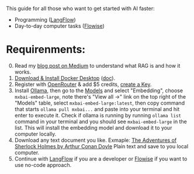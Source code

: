 This guide for all those who want to get started with AI faster:
- Programming ([LangFlow](langflow/README.md))
- Day-to-day computer tasks ([Flowise](flowise-app/README.md))

# Requirenments:
0. Read my [blog post on Medium](https://medium.com/@qdrddr/1a3393e0c3c9) to understand what RAG is and how it works.
1. [Download & Install Docker Desktop](https://www.docker.com/products/docker-desktop/) ([doc](https://docs.docker.com/get-started/get-docker/)).
2. Register with [OpenRouter](https://openrouter.ai/settings/credits) & add $5 credits, [create a Key](https://openrouter.ai/settings/keys).
3. Install [Ollama](https://ollama.com/download), then go to the [Models](https://ollama.com/search) and select "Embedding", choose `mxbai-embed-large`, note there's "View all →" link on the top right of the "Models" table, select `mxbai-embed-large:latest`, then copy command that starts `ollama pull mxbai...` and paste into your terminal and hit enter to execute it. Check if ollama is running by running `ollama list` command in your terminal and you should see `mxbai-embed-large` in the list. This will install the embedding model and download it to your computer locally.
4. Download any text document you like. Exmaple: [The Adventures of Sherlock Holmes by Arthur Conan Doyle](pg1661.txt) Plain text and save to you local computer.
5. Continue with [LangFlow](langflow/README.md) if you are a developer or [Flowise](flowise-app/README.md) if you want to use no-code approach.



